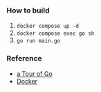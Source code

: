 ### How to build
1. `docker compose up -d`
2. `docker compose exec go sh`
3. `go run main.go`

### Reference
- [a Tour of Go](https://go-tour-jp.appspot.com/list)
- [Docker](https://www.engilaboo.com/go-docker/)